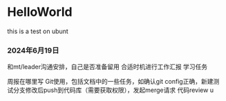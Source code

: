 # HelloWorld
this is a test on ubunt

### 2024年6月19日
和mt/leader沟通安排，自己是否准备留用
合适时机进行工作汇报
学习任务


周报在哪里写
Git使用，包括文档中的一些任务，如确认git config正确，新建测试分支修改后push到代码库（需要获取权限），发起merge请求
代码review
u

